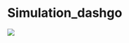 # Simulation_dashgo
<img src="https://en.deepblueai.com/usr/deepblue/en/mp4/deepblue-hotel-service-robot.gif">

